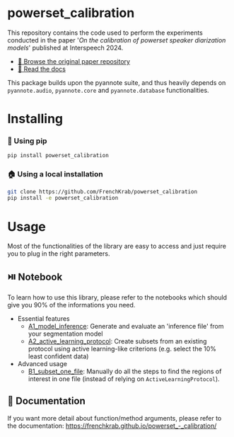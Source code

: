 # powerset_calibration

This repository contains the code used to perform the experiments conducted in the paper '*On the calibration of powerset speaker diarization models*' published at Interspeech 2024.

- [ 📄 Browse the original paper repository ](https://github.com/FrenchKrab/IS2024-powerset-calibration?tab=readme-ov-file)
- [ 📘 Read the docs ](https://frenchkrab.github.io/powerset_calibration/)

This package builds upon the pyannote suite, and thus heavily depends on `pyannote.audio`, `pyannote.core` and `pyannote.database` functionalities.

# Installing

### 🐍 Using pip

```bash
pip install powerset_calibration
```

### 🏠 Using a local installation

```bash
git clone https://github.com/FrenchKrab/powerset_calibration
pip install -e powerset_calibration
```

# Usage

Most of the functionalities of the library are easy to access and just require you to plug in the right parameters.

## ⏯️ Notebook

To learn how to use this library, please refer to the notebooks which should give you 90% of the informations you need.

- Essential features
  - [A1_model_inference](notebooks/A1_model_inference.ipynb): Generate and evaluate an 'inference file' from your segmentation model
  - [A2_active_learning_protocol](notebooks/A2_active_learning_protocol.ipynb): Create subsets from an existing protocol using active learning-like criterions (e.g. select the 10% least confident data)
- Advanced usage
  - [B1_subset_one_file](notebooks/B1_subset_one_file.ipynb): Manually do all the steps to find the regions of interest in one file (instead of relying on `ActiveLearningProtocol`).

## 📘 Documentation

If you want more detail about function/method arguments, please refer to the documentation: https://frenchkrab.github.io/powerset_-_calibration/